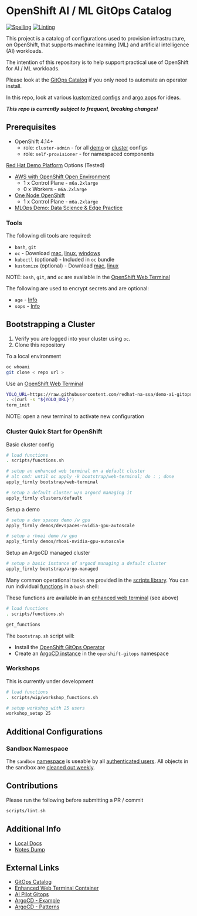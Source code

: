# OpenShift AI / ML GitOps Catalog

[![Spelling](https://github.com/redhat-na-ssa/demo-ai-gitops-catalog/actions/workflows/spellcheck.yaml/badge.svg)](https://github.com/redhat-na-ssa/demo-ai-gitops-catalog/actions/workflows/spellcheck.yaml)
[![Linting](https://github.com/redhat-na-ssa/demo-ai-gitops-catalog/actions/workflows/linting.yaml/badge.svg)](https://github.com/redhat-na-ssa/demo-ai-gitops-catalog/actions/workflows/linting.yaml)

This project is a catalog of configurations used to provision infrastructure, on
OpenShift, that supports machine learning (ML) and artificial intelligence (AI) workloads.

The intention of this repository is to help support practical use of OpenShift for AI / ML workloads.

Please look at the [GitOps Catalog](https://github.com/redhat-cop/gitops-catalog) if you only need to automate an operator install.

In this repo, look at various [kustomized configs](components/configs) and [argo apps](components/argocd/apps) for ideas.

***This repo is currently subject to frequent, breaking changes!***

## Prerequisites

- OpenShift 4.14+
  - role: `cluster-admin` - for all [demo](demos) or [cluster](clusters) configs
  - role: `self-provisioner` - for namespaced components

[Red Hat Demo Platform](https://demo.redhat.com) Options (Tested)

- <a href="https://demo.redhat.com/catalog?item=babylon-catalog-prod/sandboxes-gpte.sandbox-ocp.prod&utm_source=webapp&utm_medium=share-link" target="_blank">AWS with OpenShift Open Environment</a>
  - 1 x Control Plane - `m6a.2xlarge`
  - 0 x Workers - `m6a.2xlarge`
- <a href="https://demo.redhat.com/catalog?item=babylon-catalog-prod/sandboxes-gpte.ocp4-single-node.prod&utm_source=webapp&utm_medium=share-link" target="_blank">One Node OpenShift</a>
  - 1 x Control Plane - `m6a.2xlarge`
- <a href="https://demo.redhat.com/catalog?item=babylon-catalog-prod/community-content.com-mlops-wksp.prod&utm_source=webapp&utm_medium=share-link" target="_blank">MLOps Demo: Data Science & Edge Practice</a>

### Tools

The following cli tools are required:

- `bash`, `git`
- `oc` - Download [mac](https://formulae.brew.sh/formula/openshift-cli), [linux](https://mirror.openshift.com/pub/openshift-v4/clients/ocp), [windows](https://mirror.openshift.com/pub/openshift-v4/clients/ocp/stable/openshift-client-windows.zip)
- `kubectl` (optional) - Included in `oc` bundle
- `kustomize` (optional) - Download [mac](https://formulae.brew.sh/formula/kustomize), [linux](https://github.com/kubernetes-sigs/kustomize/releases)

NOTE: `bash`, `git`, and `oc` are available in the [OpenShift Web Terminal](https://docs.openshift.com/container-platform/4.12/web_console/web_terminal/installing-web-terminal.html)

The following are used to encrypt secrets and are optional:

- `age` - [Info](https://github.com/FiloSottile/age)
- `sops` - [Info](https://github.com/getsops/sops)

## Bootstrapping a Cluster

1. Verify you are logged into your cluster using `oc`.
1. Clone this repository

To a local environment

```sh
oc whoami
git clone < repo url >
```

Use an [OpenShift Web Terminal](https://docs.openshift.com/container-platform/4.12/web_console/web_terminal/installing-web-terminal.html)

```sh
YOLO_URL=https://raw.githubusercontent.com/redhat-na-ssa/demo-ai-gitops-catalog/main/scripts/library/term.sh
. <(curl -s "${YOLO_URL}")
term_init
```

NOTE: open a new terminal to activate new configuration

### Cluster Quick Start for OpenShift

Basic cluster config

```sh
# load functions
. scripts/functions.sh

# setup an enhanced web terminal on a default cluster
# alt cmd: until oc apply -k bootstrap/web-terminal; do : ; done
apply_firmly bootstrap/web-terminal

# setup a default cluster w/o argocd managing it
apply_firmly clusters/default
```

Setup a demo

```sh
# setup a dev spaces demo /w gpu
apply_firmly demos/devspaces-nvidia-gpu-autoscale

# setup a rhoai demo /w gpu
apply_firmly demos/rhoai-nvidia-gpu-autoscale
```

Setup an ArgoCD managed cluster

```sh
# setup a basic instance of argocd managing a default cluster
apply_firmly bootstrap/argo-managed
```

Many common operational tasks are provided in the [scripts library](scripts/library/). You can run individual [functions](scripts/functions.sh) in a `bash` shell:

These functions are available in an [enhanced web terminal](components/operators/web-terminal/instance/overlays/enhanced/kustomization.yaml) (see above)

```sh
# load functions
. scripts/functions.sh

get_functions
```

The `bootstrap.sh` script will:

- Install the [OpenShift GitOps Operator](components/operators/openshift-gitops-operator)
- Create an [ArgoCD instance](components/operators/openshift-gitops-operator/instance/base/openshift-gitops-cr.yaml) in the `openshift-gitops` namespace

<!-- ### Sealed Secrets Bootstrap

`bootstrap.sh` will attempt to deploy sealed-secrets and requires a sealed secret master key to manage existing deployments.  

If managing an already bootstrapped cluster, the sealed-secrets key must be obtained from the initial bootstrap (ask the person who initially setup the cluster).

The sealed secret(s) for bootstrap should be located at:

```sh
bootstrap/sealed-secrets-secret.yaml
```

If this is the first time bootstrapping a cluster, `bootstrap.sh` will deploy a new sealed-secrets controller and obtain a new secret if it does not exist. -->

### Workshops

This is currently under development

```sh
# load functions
. scripts/wip/workshop_functions.sh

# setup workshop with 25 users
workshop_setup 25
```

## Additional Configurations

### Sandbox Namespace

The `sandbox` [namespace](components/configs/cluster/namespaces/instance/sandbox/namespace.yaml) is useable by all [authenticated users](components/configs/cluster/namespaces/instance/sandbox/rolebinding-edit.yaml). All objects in the sandbox are [cleaned out weekly](components/configs/cluster/namespace-cleanup/overlays/sandbox/sandbox-cleanup-cj.yaml).

## Contributions

Please run the following before submitting a PR / commit

```sh
scripts/lint.sh
```

## Additional Info

- [Local Docs](docs)
- [Notes Dump](docs/notes/)

## External Links

- [GitOps Catalog](https://github.com/redhat-cop/gitops-catalog)
- [Enhanced Web Terminal Container](https://github.com/redhat-na-ssa/ocp-web-terminal-enhanced)
- [AI Pilot Gitops](https://github.com/redhat-na-stp-ai-practice/openshift-ai-pilot-gitops)
- [ArgoCD - Example](https://github.com/gnunn-gitops/cluster-config)
- [ArgoCD - Patterns](https://github.com/gnunn-gitops/standards)

